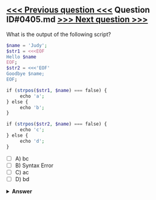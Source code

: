 [<<< Previous question <<<](0404.md)   Question ID#0405.md   [>>> Next question >>>](0406.md)
---

What is the output of the following script?

```php
$name = 'Judy';
$str1 = <<<EOF
Hello $name
EOF;
$str2 = <<<'EOF'
Goodbye $name;
EOF;

if (strpos($str1, $name) === false) {
     echo 'a';
} else {
     echo 'b';
}

if (strpos($str2, $name) === false) {
     echo 'c';
} else {
     echo 'd';
}
```

- [ ] A) bc
- [ ] B) Syntax Error
- [ ] C) ac
- [ ] D) bd

<details><summary><b>Answer</b></summary>
<p>
  Answer: <strong>A</strong>
</p>
</details>
